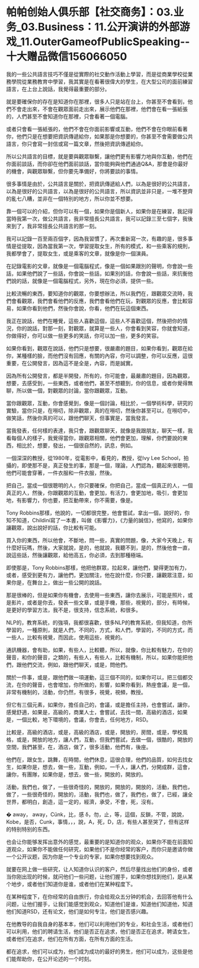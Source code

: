 # 帕帕创始人俱乐部【社交商务】：03.业务_03.Business：11.公开演讲的外部游戏_11.OuterGameofPublicSpeaking--十大赠品微信156066050

我的一些公共語言技巧不僅是從實際的社交動作活動上學習，而是從商業學校從業務學院從業務教育中學習，我其實是在看著很偉大的學生，在大型公司的面前練習語言，在上台上說話，我覺得最重要的部分。

就是要確保你的存在是知道你在那裡，很多人只是站在台上，你甚至不會看到，他們不會走出來，不會在觀眾面前走出來，展示他們在那裡，他們會在看一張紙張的，人們甚至不會知道你在那裡，只會看著一個電腦。

或者只會看一張紙張的，他們不會在你面前影響或互動，他們不會在你眼前看著你，他們只是在想要把資訊傳遞給你，如果那是你想要的，你甚至不會需要做公共語言，你只會寫一封信或寫一篇文章，然後把資訊傳遞給你。

所以公共語言的目標，就是要與觀眾聯繫，讓他們更有影響力地與你互動，他們在你面前談話，而你卻在他們面前談話，當你能夠與他們通過Q&A，那會是你最好的機會，與觀眾聯繫，但你要先準備好，你將要談的事情。

很多事情是由於，公共語言是關於，把資訊傳遞給人們，以為是很好的公共語言，以為是很好的公共語言，以為是很好的公共語言，所以資訊並非只是，一堆不整齊的亂七八糟，並非在一個特別的地方，所以你並不想要。

靠一個可以的介紹，但你可以有一個，如果你是個新人，如果你是在練習，我記得當時我第一次，做公共語言，我非常擅長公共語言，我可以記錄三至七個字，我後來到了，我非常擅長公共語言的那一刻。

我可以記錄一百至兩百個字，因為我習慣了，再次重新寫一次，有趣的是，很多事情是從提取，因為當我第一次，學習提取女生，所有的模式，和一些乘客的規則，我都學會了，提取女生，或是乘客的文章，就像是你一個演員。

在記錄電影的文章，就像是一個電腦程式，像是一個如果跟別的聲明，你會說一些話，如果他們說了一些話，你會說一些話，如果別的話，你會說一些話，來抗衡他們說的話，就像是一個電腦程式，另外，現在你必須，提供一些。

比較流暢的東西，要知道你的觀眾，你要想辦法，所以我們在，跟觀眾交流時，我們會看觀眾，我們會看他們的反應，我們會看他們在玩，對觀眾的反應，會比較容易，如果你看到他們，然後你會說，你看，他們在玩這個東西。

我正在說話，他們在睡覺，這些人喜歡這個，這些人不喜歡這個，然後把你的情況，你的說話，對那一刻，對觀眾，就算是一些人，你會看到笑容，你就會知道，你做得好，你可以做一些更多的笑話，你可以加一些，更多的笑容。

如果你看到，觀眾在說話，他們只是想要，很嚴肅的題目，如果你看到，觀眾在給你，某種樣的臉，而他們沒有回應，有關的內容，你可以調整，你可以反應，這很重要，在公開發言，因為這不是全是，內容，而是誠實。

因為所有公開發言，都是半開發，所有的，你可能會，最嚴肅的題目，因為觀眾，想要，去感受到，一些東西，或者他們，甚至不想聽到，你的信息，或者你覺得無聊，所以做一個，對觀眾的討論，當你跟觀眾，互動。

當你跟觀眾，互動，你會感覺到，像是一個討論，相比於，一個學術科學，研究的實驗，當你只是，在嘮叨，除非觀眾，真的在嘮叨，然後你甚至可以，在嘮叨中，做笑話，然後你真的可以，跟他們聊天，但事實是，當我發言。

當我發表，任何樣的表達，我只會，跟觀眾聊天，就像是我跟朋友，聊天一樣，我看每個人的樣子，我覺得當你，跟觀眾相關，他們會更加，理解，你們要說的東西，相比於，想要，發出，一個很自然的，訊息，例如。

一個深深的教授，從1980年，從電影中，看見的，教授，從Ivy Lee School，拍攝的，即使那不是，真正發生的事，那是一個，理論，人們認為，聽起來很聰明，他們可能會穿著，一件衣服和一件衣服，然後。

把自己，當成一個很聰明的人，你只要確保，你把自己，當成一個真正的人，一個真正的人，然後，你跟觀眾的互動，會更加，有活力，會更加地，吸引，會更加地，有影響力，你也要，把互動帶來，你不需要，像是。

Tony Robbins那樣，他說的，一切都很完整，他會嘗試，拿出一個，說好的，你知不知道，Childini寫了一本書，叫做《影響力》，《力量的誠信》，他寫的，如果你讓觀眾，說出說好的話，你比較有可能。

買入你的東西，所以他會，不斷地，問一些，真實的問題，像，大家今天晚上，有什麼好玩嗎，然後，大家就說，是的，他就說，我聽不到，是的，然後他會一直，說這些話，然後讓觀眾，給他高五，你必須，去到那種極端。

即使那是，Tony Robbins那樣，他把他群眾，拉起來，讓他們，變得更加有力，或者，感受到更有力，讓他們，更加關注，他在說什麼，你只要，讓觀眾注意，如果你是，在舞台上，做出一些公開的說話。

那是很棒的，但是如果你有機會，去使用一些東西，讓你去展示，可能是照片，或是影片，或者是你去，發表一些文章，或是手機，那些，視覺的，部分，有時候，是更好的學習方法，我不是，很支持，信念系統，和很多。

NLP的，教育系統，的強項，我都很喜歡，很多NLP的教育系統，但我知道，你所學習的，一種原則，就是人們，不同的，方式，和人們，學習的，不同的方式，而一些人，比較有視覺，而因此，使用這些，視覺的。

通訊機器，會有助，如果，有些人，比較聽，所以，就像，你比較有魅力，在你的聲音，和你的聲音，之類的，有些人，有些人，比較有機制，所以，如果你能把他們，跟他們交流，例如，跟他們聊天，或是，問他們。

關於一件事，或是，跟他們做一項運動，這三個不同的，如果你可以，把三個都交流，在你的聲音，也會增加，你所做的，影響，如果你看到，熱座會議，是一個，非常有機制的，活動，你仍然，有很多，視覺，視頻，教授。

但它有三個元素，如果你，擔任自己的，會議，或是擔任主持，也會嘗試，讓你，感覺舒適，如果是，高級的，商業人士，會嘗試，去找一間，高級的酒店，如果是，一個比較，地下環境的，會議，你會去，任何地方，RSD。

比較是，高級的酒店，或是，高級的酒店，或是，開放的，房間，或是，學校風格，或是，開放的地方，讓人們，互動，但我們嘗試，去做一個，很酷的，開放的空間，我們甚至，在，酒店，做了，很多活動，他們有，後座。

他們在，跟女生，跳舞，在時間，他們休息，這很合理，他們的品質，如何去找女生，如果你是，想去，做一些，互動，例如，一千人，讓人們，分開成群，這會，讓你，有團隊，如果你是，想去，做一些，開放的，開放的。

活動，我們也，做了，一些很奇怪的，開放的，開放的，開放的，活動，我們也，做了，一些很奇怪的，開放的，活動，我們也，做了，我們也，做了，已經，讓全世界，都明白，創造，這一定的，經濟，承受，不會，死，沒有。

� away， away，Cünk，比，感 δ，勿，止，等，這個，反鎖，不管，說說， Kobe，是否，Cunk，事情，，，說，A，死，D，店，有些人甚至哭了，但有这样的特别特别的东西。

也会让你能够发挥出意外的感觉，最重要的是知道你的观众，如果你不能在前面知道观众，如果你不能做任何研究，如果他们不是你经常的客户，而你只是邀请你做一个公开议题，因为你是一个专业的专家，如果你想要找到观众。

就要在网上做一些研究，让人知道你认识的客户，然后尽量找出他们的身份，或者当你刚出现的时候，就问他们一些问题，让他们握手，如果你想找到他们，是从某个地步，或者他们知道你是谁，或者他们在某种程度下。

在某种程度下，在你经常的自由旅行，你会给观众五分钟的机会，去回答他有什么问题，让他们握手，让我们能感觉到观众，知道他们是谁，知道他们知道他，知道他们知道RSD，还有论文，他们是如何专注，他们是否感兴趣。

在他教导的自我自身的基本本，他们可以利用他们的专业，和社会生活，或者他们可以利用，他们的聘请生活，他们是否正在追求，他们是否正在追求，聘请女生，或者他们在追求，他们在所有方面，在所有方面的生活。

都在追求，他们可以成为，他们成为成功的最好的男生，他们可以成为，这些是他们能帮助你，在公开论述的一个时刻。